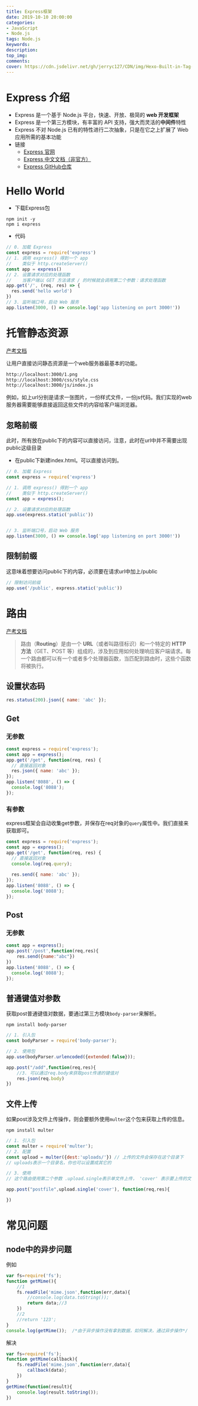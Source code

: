 ```yaml
---
title: Express框架
date: 2019-10-10 20:00:00
categories: 
- JavaScript
- Node.js
tags: Node.js
keywords: 
description: 
top_img: 
comments: 
cover: https://cdn.jsdelivr.net/gh/jerryc127/CDN/img/Hexo-Built-in-Tag-Plugins-COVER.png
---
```


# Express 介绍

- Express 是一个基于 Node.js 平台，快速、开放、极简的 **web 开发框架**
- Express 是一个第三方模块，有丰富的 API 支持，强大而灵活的**中间件**特性
- Express 不对 Node.js 已有的特性进行二次抽象，只是在它之上扩展了 Web 应用所需的基本功能
- 链接
  - [Express 官网](http://expressjs.com/)
  - [Express 中文文档（非官方）](http://www.expressjs.com.cn/)
  - [Express GitHub仓库](https://github.com/expressjs/express)


# Hello World

- 下载Express包
```shell
npm init -y
npm i express
```
- 代码
```js
// 0. 加载 Express
const express = require('express')
// 1. 调用 express() 得到一个 app
//    类似于 http.createServer()
const app = express()
// 2. 设置请求对应的处理函数
//    当客户端以 GET 方法请求 / 的时候就会调用第二个参数：请求处理函数
app.get('/', (req, res) => {
  res.send('hello world')
})
// 3. 监听端口号，启动 Web 服务
app.listen(3000, () => console.log('app listening on port 3000!'))
```

# 托管静态资源

[产考文档](http://www.expressjs.com.cn/starter/static-files.html)

让用户直接访问静态资源是一个web服务器最基本的功能。

```html
http://localhost:3000/1.png
http://localhost:3000/css/style.css
http://localhost:3000/js/index.js
```

例如，如上url分别是请求一张图片，一份样式文件，一份js代码。我们实现的web服务器需要能够直接返回这些文件的内容给客户端浏览器。

## 忽略前缀

此时，所有放在public下的内容可以直接访问，注意，此时在url中并不需要出现public这级目录

- 在public下新建index.html。可以直接访问到。

```js
// 0. 加载 Express
const express = require('express')

// 1. 调用 express() 得到一个 app
//    类似于 http.createServer()
const app = express();

// 2. 设置请求对应的处理函数
app.use(express.static('public'))


// 3. 监听端口号，启动 Web 服务
app.listen(3000, () => console.log('app listening on port 3000!'))
```

## 限制前缀

这意味着想要访问public下的内容，必须要在请求url中加上/public

```js
// 限制访问前缀
app.use('/public', express.static('public'))
```

# 路由

[产考文档](http://www.expressjs.com.cn/starter/basic-routing.html)

> 路由（**Routing**）是由一个 **URL**（或者叫路径标识）和一个特定的 **HTTP 方法**（GET、POST 等）组成的，涉及到应用如何处理响应客户端请求。每一个路由都可以有一个或者多个处理器函数，当匹配到路由时，这些个函数将被执行。

## 设置状态码

```js
res.status(200).json({ name: 'abc' });
```

## Get

### 无参数

```js
const express = require('express');
const app = express();
app.get('/get', function(req, res) {
  // 直接返回对象
  res.json({ name: 'abc' });
});
app.listen('8088', () => {
  console.log('8088');
});
```

### 有参数

express框架会自动收集get参数，并保存在req对象的`query`属性中。我们直接来获取即可。

```js
const express = require('express');
const app = express();
app.get('/get', function(req, res) {
  // 直接返回对象
  console.log(req.query);
  
  res.send({ name: 'abc' });
});
app.listen('8088', () => {
  console.log('8088');
});
```

## Post

### 无参数

```js
const app = express();
app.post('/post',function(req,res){
	res.send({name:"abc"})
})
app.listen('8088', () => {
  console.log('8088');
});
```

## 普通键值对参数

获取post普通键值对数据，要通过第三方模块`body-parser`来解析。

```shell
npm install body-parser
```

```js
// 1. 引入包
const bodyParser = require('body-parser');

// 2. 使用包
app.use(bodyParser.urlencoded({extended:false}));

app.post("/add",function(req,res){
    //3. 可以通过req.body来获取post传递的键值对	
    res.json(req.body)
})
```

## 文件上传

如果post涉及文件上传操作，则会要额外使用`multer`这个包来获取上传的信息。

```shell
npm install multer
```

```js
// 1. 引入包
const multer = require('multer');
// 2. 配置
const upload = multer({dest:'uploads/'}) // 上传的文件会保存在这个目录下
// uploads表示一个目录名，你也可以设置成其它的

// 3. 使用
// 这个路由使用第二个参数 .upload.single表示单文件上传， 'cover' 表示要上传的文件在本次上次数据中的键名。类似于<input type="file" name='cover'/>

app.post("postfile",upload.single('cover'), function(req,res){

})
```

# 常见问题

## node中的异步问题

例如

```js
var fs=require('fs');
function getMime(){
    //1
    fs.readFile('mime.json',function(err,data){
        //console.log(data.toString());
        return data;//3
    })
    //2
    //return '123';
}
console.log(getMime());  /*由于异步操作没有拿到数据，如何解决，通过异步操作*/
```

解决

```js
var fs=require('fs');
function getMime(callback){
    fs.readFile('mime.json',function(err,data){
        callback(data);
    })
}
getMime(function(result){
    console.log(result.toString());
})
```

